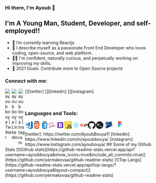 ### Hi there, I'm Ayoub 👋

## I'm A Young Man, Student, Developer, and self-employed!!

- 🌱 I’m currently learning Reactjs
- 👯 I describe myself as a passionate Front End Developer who loves coding, open-source, and web platform.
- 👨‍💻 I'm confident, naturally curious, and perpetually working on improving my skills.
- 🥅 2021 Goals: Contribute more to Open Source projects

### Connect with me:

[<img align="left" alt="ayoub bouya | Twitter" width="22px" src="https://cdn.jsdelivr.net/npm/simple-icons@v3/icons/twitter.svg" />][twitter]
[<img align="left" alt="ayoub bouya | LinkedIn" width="22px" src="https://cdn.jsdelivr.net/npm/simple-icons@v3/icons/linkedin.svg" />][linkedin]
[<img align="left" alt="ayoub bouya | Instagram" width="22px" src="https://cdn.jsdelivr.net/npm/simple-icons@v3/icons/instagram.svg" />][instagram]

<br />

### Languages and Tools:

<img align="left" alt="Visual Studio Code" width="26px" src="https://raw.githubusercontent.com/github/explore/80688e429a7d4ef2fca1e82350fe8e3517d3494d/topics/visual-studio-code/visual-studio-code.png" />
<img align="left" alt="HTML5" width="26px" src="https://raw.githubusercontent.com/github/explore/80688e429a7d4ef2fca1e82350fe8e3517d3494d/topics/html/html.png" />
<img align="left" alt="CSS3" width="26px" src="https://raw.githubusercontent.com/github/explore/80688e429a7d4ef2fca1e82350fe8e3517d3494d/topics/css/css.png" />
<img align="left" alt="Sass" width="26px" src="https://raw.githubusercontent.com/github/explore/80688e429a7d4ef2fca1e82350fe8e3517d3494d/topics/sass/sass.png" /> 
<img align="left" alt="Bootstrap" width="26px" src="https://raw.githubusercontent.com/Google-Barma/google-barma/master/image/bootstrap.png" />
<img align="left" alt="JavaScript" width="26px" src="https://raw.githubusercontent.com/github/explore/80688e429a7d4ef2fca1e82350fe8e3517d3494d/topics/javascript/javascript.png" />
<img align="left" alt="React" width="26px" src="https://raw.githubusercontent.com/github/explore/80688e429a7d4ef2fca1e82350fe8e3517d3494d/topics/react/react.png" />
<img align="left" alt="Git" width="26px" src="https://raw.githubusercontent.com/github/explore/80688e429a7d4ef2fca1e82350fe8e3517d3494d/topics/git/git.png" />
<img align="left" alt="GitHub" width="26px" src="https://raw.githubusercontent.com/github/explore/78df643247d429f6cc873026c0622819ad797942/topics/github/github.png" />
<img align="left" alt="Terminal" width="26px" src="https://raw.githubusercontent.com/github/explore/80688e429a7d4ef2fca1e82350fe8e3517d3494d/topics/terminal/terminal.png" />
<img align="left" alt="Photoshop" width="36px" src="https://raw.githubusercontent.com/Google-Barma/google-barma/master/image/photoshop.png" /> 
<img align="left" alt="Figma" width="36px" src="https://raw.githubusercontent.com/Google-Barma/google-barma/master/image/figma.png" />

<br />
<br />
[twitter]: https://twitter.com/AyoubBouya11
[linkedin]: https://www.linkedin.com/in/ayoubbouya/
[instagram]: https://www.instagram.com/ayoubouya/
## Some of my Github Stats
[![Github stats](https://github-readme-stats.vercel.app/api?username=ayoubbouya&show_icons=true&include_all_commits=true)](https://github.com/yermakovaa/github-readme-stats)
[![Top Langs](https://github-readme-stats.vercel.app/api/top-langs/?username=ayoubbouya&layout=compact)](https://github.com/yermakovaa/github-readme-stats)

